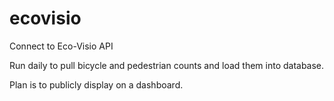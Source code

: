 # ecovisio
Connect to Eco-Visio API

Run daily to pull bicycle and pedestrian counts and load them into database.

Plan is to publicly display on a dashboard.
